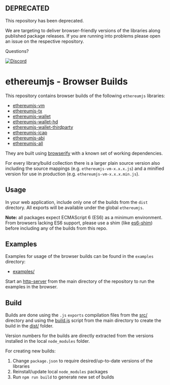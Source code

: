 ## DEPRECATED

This repository has been deprecated.

We are targeting to deliver browser-friendly versions of the libraries along published package releases. If you are running into problems please open an issue on the respective repository.

Questions?

[![Discord][discord-badge]][discord-link]

# ethereumjs - Browser Builds

This repository contains browser builds of the following ``ethereumjs`` libraries:

- [ethereumjs-vm](./dist/ethereumjs-vm/)
- [ethereumjs-tx](./dist/ethereumjs-tx/)
- [ethereumjs-wallet](./dist/ethereumjs-wallet/)
- [ethereumjs-wallet-hd](./dist/ethereumjs-wallet-hd/)
- [ethereumjs-wallet-thirdparty](./dist/ethereumjs-wallet-thirdparty/)
- [ethereumjs-icap](./dist/ethereumjs-icap/)
- [ethereumjs-abi](./dist/ethereumjs-abi/)
- [ethereumjs-all](./dist/ethereumjs-all/)

They are built using [browserify](browserify.org) with a known set of working dependencies.

For every library/build collection there is a larger plain source version also including the source mappings
(e.g. ``ethereumjs-vm-x.x.x.js``) and a minified version for use in production (e.g. ``ethereumjs-vm-x.x.x.min.js``).

## Usage

In your web application, include only one of the builds from the `dist` directory. All exports will be available under the global `ethereumjs`.

**Note:** all packages expect ECMAScript 6 (ES6) as a minimum environment. From browsers lacking ES6 support, please use a shim (like [es6-shim](https://github.com/paulmillr/es6-shim)) before including any of the builds from this repo.

## Examples

Examples for usage of the browser builds can be found in the ``examples`` directory:

- [examples/](./examples/)

Start an [http-server](https://github.com/indexzero/http-server) from the main directory of the repository to run the examples in the browser.

## Build

Builds are done using the ``.js`` ``exports`` compilation files from the [src/](./src/) directory and using the
[build.js](./build.js) script from the main directory to create the build in the [dist/](./dist/) folder.

Version numbers for the builds are directly extracted from the versions installed in the local ``node_modules`` 
folder.

For creating new builds:

1. Change `package.json` to require desired/up-to-date versions of the libraries
2. Reinstall/update local ``node_modules`` packages
3. Run `npm run build` to generate new set of builds


[discord-badge]: https://img.shields.io/static/v1?logo=discord&label=discord&message=Join&color=blue
[discord-link]: https://discord.gg/TNwARpR
